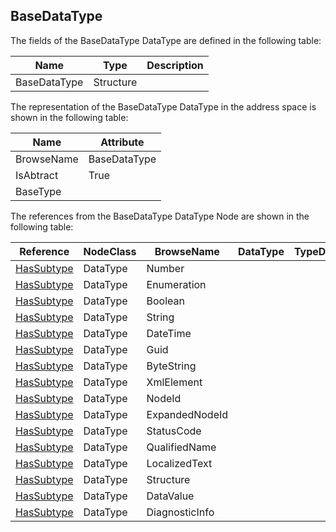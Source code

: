 <!-- datatype -->
## BaseDataType
<!-- end of description -->
The fields of the BaseDataType DataType are defined in the following table:  

|Name|Type|Description|
|---|---|---|
|BaseDataType|Structure||

The representation of the BaseDataType DataType in the address space is shown in the following table:  

|Name|Attribute|
|---|---|
|BrowseName|BaseDataType|
|IsAbtract|True|
|BaseType||

The references from the BaseDataType DataType Node are shown in the following table:  

|Reference|NodeClass|BrowseName|DataType|TypeDefinition|ModellingRule|
|---|---|---|---|---|---|
|[HasSubtype](../../../Part3/ReferenceTypes/HasSubtype/readme.md)|DataType|Number||||
|[HasSubtype](../../../Part3/ReferenceTypes/HasSubtype/readme.md)|DataType|Enumeration||||
|[HasSubtype](../../../Part3/ReferenceTypes/HasSubtype/readme.md)|DataType|Boolean||||
|[HasSubtype](../../../Part3/ReferenceTypes/HasSubtype/readme.md)|DataType|String||||
|[HasSubtype](../../../Part3/ReferenceTypes/HasSubtype/readme.md)|DataType|DateTime||||
|[HasSubtype](../../../Part3/ReferenceTypes/HasSubtype/readme.md)|DataType|Guid||||
|[HasSubtype](../../../Part3/ReferenceTypes/HasSubtype/readme.md)|DataType|ByteString||||
|[HasSubtype](../../../Part3/ReferenceTypes/HasSubtype/readme.md)|DataType|XmlElement||||
|[HasSubtype](../../../Part3/ReferenceTypes/HasSubtype/readme.md)|DataType|NodeId||||
|[HasSubtype](../../../Part3/ReferenceTypes/HasSubtype/readme.md)|DataType|ExpandedNodeId||||
|[HasSubtype](../../../Part3/ReferenceTypes/HasSubtype/readme.md)|DataType|StatusCode||||
|[HasSubtype](../../../Part3/ReferenceTypes/HasSubtype/readme.md)|DataType|QualifiedName||||
|[HasSubtype](../../../Part3/ReferenceTypes/HasSubtype/readme.md)|DataType|LocalizedText||||
|[HasSubtype](../../../Part3/ReferenceTypes/HasSubtype/readme.md)|DataType|Structure||||
|[HasSubtype](../../../Part3/ReferenceTypes/HasSubtype/readme.md)|DataType|DataValue||||
|[HasSubtype](../../../Part3/ReferenceTypes/HasSubtype/readme.md)|DataType|DiagnosticInfo||||

